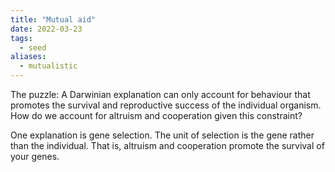 ```yaml
---
title: "Mutual aid"
date: 2022-03-23
tags:
  - seed
aliases:
  - mutualistic
---
```


The puzzle: A Darwinian explanation can only account for behaviour that promotes the survival and reproductive success of the individual organism. How do we account for altruism and cooperation given this constraint?

One explanation is gene selection. The unit of selection is the gene rather than the individual. That is, altruism and cooperation promote the survival of your genes.
